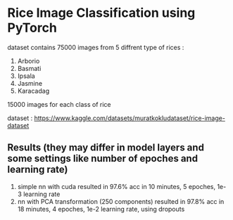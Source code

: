 # Rice Image Classification using PyTorch

dataset contains 75000 images from 5 diffrent type of rices :

1. Arborio
2. Basmati
3. Ipsala
4. Jasmine
5. Karacadag

15000 images for each class of rice

dataset : https://www.kaggle.com/datasets/muratkokludataset/rice-image-dataset

## Results (they may differ in model layers and some settings like number of epoches and learning rate)

1. simple nn with cuda resulted in 97.6% acc in 10 minutes, 5 epoches, 1e-3 learning rate
2. nn with PCA transformation (250 components) resulted in 97.8% acc in 18 minutes, 4 epoches, 1e-2 learning rate, using dropouts
